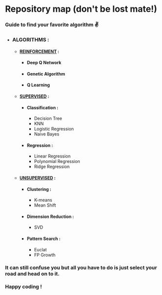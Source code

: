 # Repository map (don't be lost mate!)
### Guide to find your favorite algorithm ✌️

- ### ALGORITHMS :
    - #### [REINFORCEMENT](https://github.com/mardavsj/Machine-Learning-Algorithms/tree/main/Algorithms/Reinforcement) :
        - #### Deep Q Network
        - #### Genetic Algorithm
        - #### Q Learning
    - #### [SUPERVISED](https://github.com/mardavsj/Machine-Learning-Algorithms/tree/main/Algorithms/Supervised) :
        - #### Classification :
            - Decision Tree 
            - KNN
            - Logistic Regression
            - Naive Bayes
        - #### Regression :
            - Linear Regression
            - Polynomial Regression
            - Ridge Regression
    - #### [UNSUPERVISED](https://github.com/mardavsj/Machine-Learning-Algorithms/tree/main/Algorithms/Unsupervised) :
        - #### Clustering :
            - K-means
            - Mean Shift 
        - #### Dimension Reduction :
            - SVD
        - #### Pattern Search :
            - Euclat
            - FP Growth


### It can still confuse you but all you have to do is just select your road and head on to it. 

### Happy coding !
